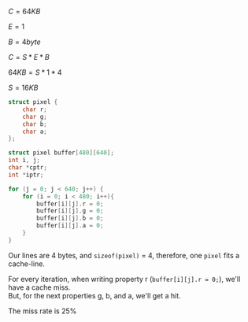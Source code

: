 $C = 64KB$

$E = 1$

$B = 4 byte$

$C = S * E * B$

$64KB = S * 1 * 4$

$S = 16KB$

```c
struct pixel {
    char r;
    char g;
    char b;
    char a;
};

struct pixel buffer[480][640];
int i, j;
char *cptr;
int *iptr;
```

```c
for (j = 0; j < 640; j++) {
    for (i = 0; i < 480; i++){
        buffer[i][j].r = 0;
        buffer[i][j].g = 0;
        buffer[i][j].b = 0;
        buffer[i][j].a = 0;
    }
}
```

Our lines are 4 bytes, and `sizeof(pixel)` = 4, therefore, one `pixel` fits a cache-line.

For every iteration, when writing property r (`buffer[i][j].r = 0;`), we'll have a cache miss.<br>
But, for the next properties g, b, and a, we'll get a hit.

The miss rate is 25%
